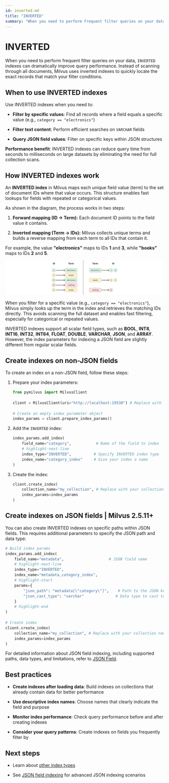 ```yaml
---
id: inverted.md
title: "INVERTED"
summary: "When you need to perform frequent filter queries on your data, INVERTED indexes can dramatically improve query performance. Instead of scanning through all documents, Milvus uses inverted indexes to quickly locate the exact records that match your filter conditions."
---
```


# INVERTED

When you need to perform frequent filter queries on your data, `INVERTED` indexes can dramatically improve query performance. Instead of scanning through all documents, Milvus uses inverted indexes to quickly locate the exact records that match your filter conditions.

## When to use INVERTED indexes

Use INVERTED indexes when you need to:

- **Filter by specific values**: Find all records where a field equals a specific value (e.g., `category == "electronics"`)

- **Filter text content**: Perform efficient searches on `VARCHAR` fields

- **Query JSON field values**: Filter on specific keys within JSON structures

**Performance benefit**: INVERTED indexes can reduce query time from seconds to milliseconds on large datasets by eliminating the need for full collection scans.

## How INVERTED indexes work

An **INVERTED index** in Milvus maps each unique field value (term) to the set of document IDs where that value occurs. This structure enables fast lookups for fields with repeated or categorical values.

As shown in the diagram, the process works in two steps:

1. **Forward mapping (ID → Term):** Each document ID points to the field value it contains.

1. **Inverted mapping (Term → IDs):** Milvus collects unique terms and builds a reverse mapping from each term to all IDs that contain it.

For example, the value **"electronics"** maps to IDs **1** and **3**, while **"books"** maps to IDs **2** and **5**.

![How Inverted Index Works](../../../../../assets/how-inverted-index-works.png)

When you filter for a specific value (e.g., `category == "electronics"`), Milvus simply looks up the term in the index and retrieves the matching IDs directly. This avoids scanning the full dataset and enables fast filtering, especially for categorical or repeated values.

INVERTED indexes support all scalar field types, such as **BOOL**, **INT8**, **INT16**, **INT32**, **INT64**, **FLOAT**, **DOUBLE**, **VARCHAR**, **JSON**, and **ARRAY**. However, the index parameters for indexing a JSON field are slightly different from regular scalar fields.

## Create indexes on non-JSON fields

To create an index on a non-JSON field, follow these steps:

1. Prepare your index parameters:

    ```python
    from pymilvus import MilvusClient
    
    client = MilvusClient(uri="http://localhost:19530") # Replace with your server address
    
    # Create an empty index parameter object
    index_params = client.prepare_index_params()
    ```

1. Add the `INVERTED` index:

    ```python
    index_params.add_index(
        field_name="category",           # Name of the field to index
        # highlight-next-line
        index_type="INVERTED",          # Specify INVERTED index type
        index_name="category_index"     # Give your index a name
    )
    ```

1. Create the index:

    ```python
    client.create_index(
        collection_name="my_collection", # Replace with your collection name
        index_params=index_params
    )
    ```

## Create indexes on JSON fields | Milvus 2.5.11+

You can also create INVERTED indexes on specific paths within JSON fields. This requires additional parameters to specify the JSON path and data type:

```python
# Build index params
index_params.add_index(
    field_name="metadata",                    # JSON field name
    # highlight-next-line
    index_type="INVERTED",
    index_name="metadata_category_index",
    # highlight-start
    params={
        "json_path": "metadata[\"category\"]",    # Path to the JSON key
        "json_cast_type": "varchar"              # Data type to cast to during indexing
    }
    # highlight-end
)

# Create index
client.create_index(
    collection_name="my_collection", # Replace with your collection name
    index_params=index_params
)
```

For detailed information about JSON field indexing, including supported paths, data types, and limitations, refer to [JSON Field](use-json-fields.md).

## Best practices

- **Create indexes after loading data**: Build indexes on collections that already contain data for better performance

- **Use descriptive index names**: Choose names that clearly indicate the field and purpose

- **Monitor index performance**: Check query performance before and after creating indexes

- **Consider your query patterns**: Create indexes on fields you frequently filter by

## Next steps

- Learn about [other index types](index-explained.md)

- See [JSON field indexing](use-json-fields.md#Index-values-inside-the-JSON-field) for advanced JSON indexing scenarios

